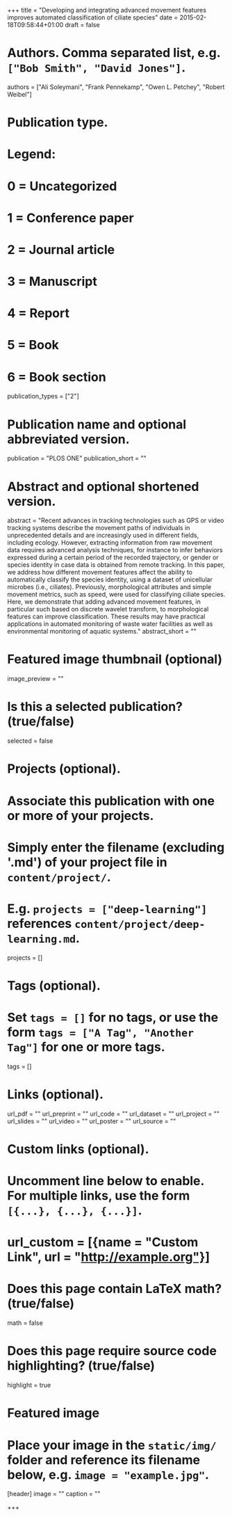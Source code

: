 +++
title = "Developing and integrating advanced movement features improves automated classification of ciliate species"
date = 2015-02-18T09:58:44+01:00
draft = false

# Authors. Comma separated list, e.g. `["Bob Smith", "David Jones"]`.
authors = ["Ali Soleymani", "Frank Pennekamp", "Owen L. Petchey", "Robert Weibel"]

# Publication type.
# Legend:
# 0 = Uncategorized
# 1 = Conference paper
# 2 = Journal article
# 3 = Manuscript
# 4 = Report
# 5 = Book
# 6 = Book section
publication_types = ["2"]

# Publication name and optional abbreviated version.
publication = "PLOS ONE"
publication_short = ""

# Abstract and optional shortened version.
abstract = "Recent advances in tracking technologies such as GPS or video tracking systems describe the movement paths of individuals in unprecedented details and are increasingly used in different fields, including ecology. However, extracting information from raw movement data requires advanced analysis techniques, for instance to infer behaviors expressed during a certain period of the recorded trajectory, or gender or species identity in case data is obtained from remote tracking. In this paper, we address how different movement features affect the ability to automatically classify the species identity, using a dataset of unicellular microbes (i.e., ciliates). Previously, morphological attributes and simple movement metrics, such as speed, were used for classifying ciliate species. Here, we demonstrate that adding advanced movement features, in particular such based on discrete wavelet transform, to morphological features can improve classification. These results may have practical applications in automated monitoring of waste water facilities as well as environmental monitoring of aquatic systems."
abstract_short = ""

# Featured image thumbnail (optional)
image_preview = ""

# Is this a selected publication? (true/false)
selected = false

# Projects (optional).
#   Associate this publication with one or more of your projects.
#   Simply enter the filename (excluding '.md') of your project file in `content/project/`.
#   E.g. `projects = ["deep-learning"]` references `content/project/deep-learning.md`.
projects = []

# Tags (optional).
#   Set `tags = []` for no tags, or use the form `tags = ["A Tag", "Another Tag"]` for one or more tags.
tags = []

# Links (optional).
url_pdf = ""
url_preprint = ""
url_code = ""
url_dataset = ""
url_project = ""
url_slides = ""
url_video = ""
url_poster = ""
url_source = ""

# Custom links (optional).
#   Uncomment line below to enable. For multiple links, use the form `[{...}, {...}, {...}]`.
# url_custom = [{name = "Custom Link", url = "http://example.org"}]

# Does this page contain LaTeX math? (true/false)
math = false

# Does this page require source code highlighting? (true/false)
highlight = true

# Featured image
# Place your image in the `static/img/` folder and reference its filename below, e.g. `image = "example.jpg"`.
[header]
image = ""
caption = ""

+++
